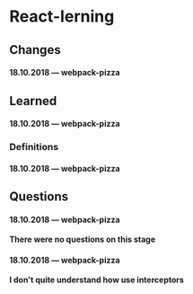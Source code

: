 # React-lerning

## Changes

#### 18.10.2018 — webpack-pizza

## Learned

#### 18.10.2018 — webpack-pizza


### Definitions

#### 18.10.2018 — webpack-pizza


## Questions

#### 18.10.2018 — webpack-pizza

**There were no questions on this stage**

#### 18.10.2018 — webpack-pizza

**I don't quite understand how use interceptors**


